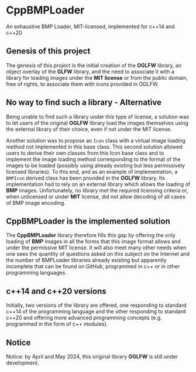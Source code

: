 # CppBMPLoader
An exhaustive BMP Loader, MIT-licensed, implemented for c++14 and c++20


## Genesis of this project
The genesis of this project is the initial creation of the **OGLFW** library, 
an object overlay of the **GLFW** library, and the need to associate it with 
a library for loading images under the **MIT license** or from the public 
domain, free of rights, to associate them with icons provided in OGLFW. 

## No way to find such a library - Alternative
Being unable to find such a library under this type of license, a solution 
was to let users of the original **OGLFW** library load the images themselves 
using the external library of their choice, even if not under the MIT license.

Another solution was to propose an `Icon` class with a virtual image loading 
method not implemented in this base class. This second solution allowed users 
to derive their own classes from this Icon base class and to implement the 
image loading method corresponding to the format of the images to be loaded 
(possibly using already existing but less permissively licensed libraries). 
To this end, and as an example of implementation, a `BMPIcon` derived class 
has been provided in the **OGLFW** library. Its implementation had to rely on 
an external library which allows the loading of **BMP** images. Unfortunately, 
no library met the required licensing criteria or, when unlicensed or under 
**MIT** license, did not allow decoding of all cases of BMP image encoding.

## CppBMPLoader is the implemented solution
The **CppBMPLoader** library therefore fills this gap by offering the only 
loading of **BMP** images in all the forms that this image format allows and 
under the permissive MIT license. It will also meet many other needs when one 
sees the quantity of questions asked on this subject on the Internet and the 
number of BMPLoader libraries already existing but apparently incomplete that 
can be found on *GitHub*, programmed in c++ or in other programming languages.

## c++14 and c++20 versions
Initially, two versions of the library are offered, one responding to standard 
c++14 of the programming language and the other responding to standard c++20 
and offering more advanced programming concepts (e.g. programmed in the form 
of c++ modules).

## Notice
Notice: by April and May 2024, this original library **OGLFW** is still under 
development.